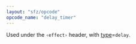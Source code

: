 ```yaml
---
layout: "sfz/opcode"
opcode_name: "delay_timer"
---
```

Used under the `‹effect›` header, with [type]=`delay`.


[type]: type#delay
